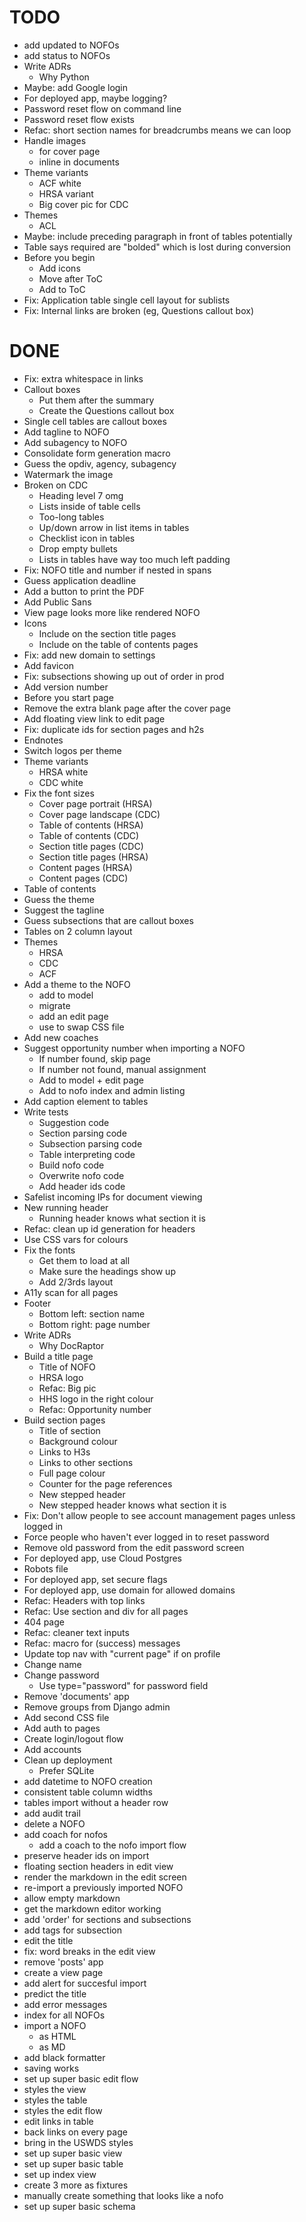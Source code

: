 # TODO

- add updated to NOFOs
- add status to NOFOs
- Write ADRs
  - Why Python
- Maybe: add Google login
- For deployed app, maybe logging?
- Password reset flow on command line
- Password reset flow exists
- Refac: short section names for breadcrumbs means we can loop
- Handle images
  - for cover page
  - inline in documents
- Theme variants
  - ACF white
  - HRSA variant
  - Big cover pic for CDC
- Themes
  - ACL
- Maybe: include preceding paragraph in front of tables potentially
- Table says required are "bolded" which is lost during conversion
- Before you begin
  - Add icons
  - Move after ToC
  - Add to ToC
- Fix: Application table single cell layout for sublists
- Fix: Internal links are broken (eg, Questions callout box)

# DONE

- Fix: extra whitespace in links
- Callout boxes
  - Put them after the summary
  - Create the Questions callout box
- Single cell tables are callout boxes
- Add tagline to NOFO
- Add subagency to NOFO
- Consolidate form generation macro
- Guess the opdiv, agency, subagency
- Watermark the image
- Broken on CDC
  - Heading level 7 omg
  - Lists inside of table cells
  - Too-long tables
  - Up/down arrow in list items in tables
  - Checklist icon in tables
  - Drop empty bullets
  - Lists in tables have way too much left padding
- Fix: NOFO title and number if nested in spans
- Guess application deadline
- Add a button to print the PDF
- Add Public Sans
- View page looks more like rendered NOFO
- Icons
  - Include on the section title pages
  - Include on the table of contents pages
- Fix: add new domain to settings
- Add favicon
- Fix: subsections showing up out of order in prod
- Add version number
- Before you start page
- Remove the extra blank page after the cover page
- Add floating view link to edit page
- Fix: duplicate ids for section pages and h2s
- Endnotes
- Switch logos per theme
- Theme variants
  - HRSA white
  - CDC white
- Fix the font sizes
  - Cover page portrait (HRSA)
  - Cover page landscape (CDC)
  - Table of contents (HRSA)
  - Table of contents (CDC)
  - Section title pages (CDC)
  - Section title pages (HRSA)
  - Content pages (HRSA)
  - Content pages (CDC)
- Table of contents
- Guess the theme
- Suggest the tagline
- Guess subsections that are callout boxes
- Tables on 2 column layout
- Themes
  - HRSA
  - CDC
  - ACF
- Add a theme to the NOFO
  - add to model
  - migrate
  - add an edit page
  - use to swap CSS file
- Add new coaches
- Suggest opportunity number when importing a NOFO
  - If number found, skip page
  - If number not found, manual assignment
  - Add to model + edit page
  - Add to nofo index and admin listing
- Add caption element to tables
- Write tests
  - Suggestion code
  - Section parsing code
  - Subsection parsing code
  - Table interpreting code
  - Build nofo code
  - Overwrite nofo code
  - Add header ids code
- Safelist incoming IPs for document viewing
- New running header
  - Running header knows what section it is
- Refac: clean up id generation for headers
- Use CSS vars for colours
- Fix the fonts
  - Get them to load at all
  - Make sure the headings show up
  - Add 2/3rds layout
- A11y scan for all pages
- Footer
  - Bottom left: section name
  - Bottom right: page number
- Write ADRs
  - Why DocRaptor
- Build a title page
  - Title of NOFO
  - HRSA logo
  - Refac: Big pic
  - HHS logo in the right colour
  - Refac: Opportunity number
- Build section pages
  - Title of section
  - Background colour
  - Links to H3s
  - Links to other sections
  - Full page colour
  - Counter for the page references
  - New stepped header
  - New stepped header knows what section it is
- Fix: Don't allow people to see account management pages unless logged in
- Force people who haven't ever logged in to reset password
- Remove old password from the edit password screen
- For deployed app, use Cloud Postgres
- Robots file
- For deployed app, set secure flags
- For deployed app, use domain for allowed domains
- Refac: Headers with top links
- Refac: Use section and div for all pages
- 404 page
- Refac: cleaner text inputs
- Refac: macro for (success) messages
- Update top nav with "current page" if on profile
- Change name
- Change password
  - Use type="password" for password field
- Remove 'documents' app
- Remove groups from Django admin
- Add second CSS file
- Add auth to pages
- Create login/logout flow
- Add accounts
- Clean up deployment
  - Prefer SQLite
- add datetime to NOFO creation
- consistent table column widths
- tables import without a header row
- add audit trail
- delete a NOFO
- add coach for nofos
  - add a coach to the nofo import flow
- preserve header ids on import
- floating section headers in edit view
- render the markdown in the edit screen
- re-import a previously imported NOFO
- allow empty markdown
- get the markdown editor working
- add 'order' for sections and subsections
- add tags for subsection
- edit the title
- fix: word breaks in the edit view
- remove 'posts' app
- create a view page
- add alert for succesful import
- predict the title
- add error messages
- index for all NOFOs
- import a NOFO
  - as HTML
  - as MD
- add black formatter
- saving works
- set up super basic edit flow
- styles the view
- styles the table
- styles the edit flow
- edit links in table
- back links on every page
- bring in the USWDS styles
- set up super basic view
- set up super basic table
- set up index view
- create 3 more as fixtures
- manually create something that looks like a nofo
- set up super basic schema
